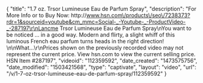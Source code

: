 {
    "title": "1.7 oz. Trsor Lumineuse Eau de Parfum Spray",
    "description": "For More Info or to Buy Now: http:\/\/www.hsn.com\/products\/seo\/7238373?rdr=1&sourceid=youtube&cm_mmc=Social-_-Youtube-_-ProductVideo-_-287197\r\nLancme Trsor Lumineuse Eau de Parfum Spray\nYou want to be noticed ... in a good way. Modern and flirty, a slight whiff of this luminous French eau parfum turns heads in the right direction! \n\nWhat...\r\nPrices shown on the previously recorded video may not represent the current price.  View hsn.com to view the current selling price. HSN Item #287197",
    "videoid": "112359592",
    "date_created": "1473575756",
    "date_modified": "1503421568",
    "type": "captivate",
    "layout": "video",
    "url": "\/v\/1-7-oz-trsor-lumineuse-eau-de-parfum-spray\/112359592"
}